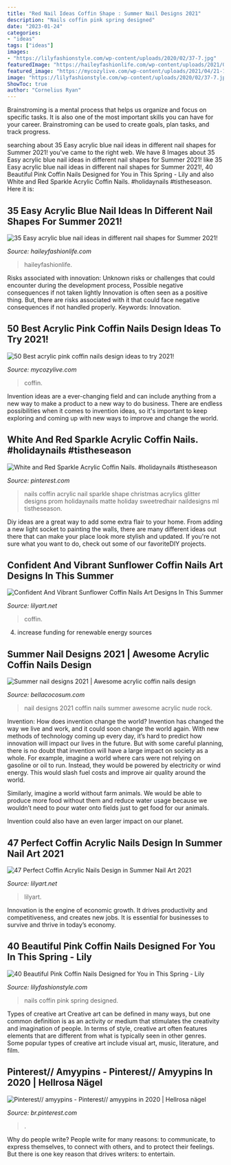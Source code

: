 ```yaml
---
title: "Red Nail Ideas Coffin Shape : Summer Nail Designs 2021"
description: "Nails coffin pink spring designed"
date: "2023-01-24"
categories:
- "ideas"
tags: ["ideas"]
images:
- "https://lilyfashionstyle.com/wp-content/uploads/2020/02/37-7.jpg"
featuredImage: "https://haileyfashionlife.com/wp-content/uploads/2021/04/30-5.jpg"
featured_image: "https://mycozylive.com/wp-content/uploads/2021/04/21-11-768x1152.jpg"
image: "https://lilyfashionstyle.com/wp-content/uploads/2020/02/37-7.jpg"
ShowToc: true
author: "Cornelius Ryan"
---
```



Brainstroming is a mental process that helps us organize and focus on specific tasks. It is also one of the most important skills you can have for your career. Brainstroming can be used to create goals, plan tasks, and track progress.

	

		
searching about 35 Easy acrylic blue nail ideas in different nail shapes for Summer 2021! you've came to the right web. We have 8 Images about 35 Easy acrylic blue nail ideas in different nail shapes for Summer 2021! like 35 Easy acrylic blue nail ideas in different nail shapes for Summer 2021!, 40 Beautiful Pink Coffin Nails Designed for You in This Spring - Lily and also White and Red Sparkle Acrylic Coffin Nails. #holidaynails #tistheseason. Here it is:
		
    
## 35 Easy Acrylic Blue Nail Ideas In Different Nail Shapes For Summer 2021!

<img loading=lazy src="https://haileyfashionlife.com/wp-content/uploads/2021/04/30-5.jpg" onerror="this.onerror=null;this.src='https://tse2.mm.bing.net/th?id=OIP.EMkv2rtt9k7mZlGxwDpxzQHaLH&amp;pid=15.1';" alt="35 Easy acrylic blue nail ideas in different nail shapes for Summer 2021!">

_Source: haileyfashionlife.com_

>haileyfashionlife. 

	

Risks associated with innovation: Unknown risks or challenges that could encounter during the development process, Possible negative consequences if not taken lightly
Innovation is often seen as a positive thing. But, there are risks associated with it that could face negative consequences if not handled properly. Keywords: Innovation.

    
## 50 Best Acrylic Pink Coffin Nails Design Ideas To Try 2021!

<img loading=lazy src="https://mycozylive.com/wp-content/uploads/2021/04/21-11-768x1152.jpg" onerror="this.onerror=null;this.src='https://tse1.mm.bing.net/th?id=OIP.8AV1wsY5puq_B4eA6c-trQHaLH&amp;pid=15.1';" alt="50 Best acrylic pink coffin nails design ideas to try 2021!">

_Source: mycozylive.com_

>coffin. 

	

Invention ideas are a ever-changing field and can include anything from a new way to make a product to a new way to do business. There are endless possibilities when it comes to invention ideas, so it's important to keep exploring and coming up with new ways to improve and change the world.

    
## White And Red Sparkle Acrylic Coffin Nails. #holidaynails #tistheseason

<img loading=lazy src="https://i.pinimg.com/736x/2e/b6/ef/2eb6efb307a24e7006a36037e09ff55f--coffin-nails-acrylics.jpg" onerror="this.onerror=null;this.src='https://tse2.mm.bing.net/th?id=OIP.gB6knah54gxJbzXA1CxvFwHaNK&amp;pid=15.1';" alt="White and Red Sparkle Acrylic Coffin Nails. #holidaynails #tistheseason">

_Source: pinterest.com_

>nails coffin acrylic nail sparkle shape christmas acrylics glitter designs prom holidaynails matte holiday sweetredhair naildesigns ml tistheseason. 

	

Diy ideas are a great way to add some extra flair to your home. From adding a new light socket to painting the walls, there are many different ideas out there that can make your place look more stylish and updated. If you're not sure what you want to do, check out some of our favoriteDIY projects.

    
## Confident And Vibrant Sunflower Coffin Nails Art Designs In This Summer

<img loading=lazy src="https://lilyart.net/wp-content/uploads/2020/05/4-6.jpg" onerror="this.onerror=null;this.src='https://tse2.mm.bing.net/th?id=OIP.48ZteerSzZALPSR17LUy1AHaJ_&amp;pid=15.1';" alt="Confident And Vibrant Sunflower Coffin Nails Art Designs In This Summer">

_Source: lilyart.net_

>coffin. 

	

4. increase funding for renewable energy sources

    
## Summer Nail Designs 2021 | Awesome Acrylic Coffin Nails Design

<img loading=lazy src="https://bellacocosum.com/wp-content/uploads/2021/03/10-13.jpg" onerror="this.onerror=null;this.src='https://tse2.mm.bing.net/th?id=OIP.dvkFCVQRCRVUDEv4rAYRUgHaIh&amp;pid=15.1';" alt="Summer nail designs 2021 | Awesome acrylic coffin nails design">

_Source: bellacocosum.com_

>nail designs 2021 coffin nails summer awesome acrylic nude rock. 

	

Invention: How does invention change the world?
Invention has changed the way we live and work, and it could soon change the world again. With new methods of technology coming up every day, it’s hard to predict how innovation will impact our lives in the future. But with some careful planning, there is no doubt that invention will have a large impact on society as a whole. 
For example, imagine a world where cars were not relying on gasoline or oil to run. Instead, they would be powered by electricity or wind energy. This would slash fuel costs and improve air quality around the world. 

Similarly, imagine a world without farm animals. We would be able to produce more food without them and reduce water usage because we wouldn’t need to pour water onto fields just to get food for our animals. 

 Invention could also have an even larger impact on our planet.

    
## 47 Perfect Coffin Acrylic Nails Design In Summer Nail Art 2021

<img loading=lazy src="https://lilyart.net/wp-content/uploads/2021/05/30-14.jpg" onerror="this.onerror=null;this.src='https://tse1.mm.bing.net/th?id=OIP.qYQqmyhfP7-BNcPVimBDggHaLH&amp;pid=15.1';" alt="47 Perfect Coffin Acrylic Nails Design in Summer Nail Art 2021">

_Source: lilyart.net_

>lilyart. 

	

Innovation is the engine of economic growth. It drives productivity and competitiveness, and creates new jobs. It is essential for businesses to survive and thrive in today’s economy.

    
## 40 Beautiful Pink Coffin Nails Designed For You In This Spring - Lily

<img loading=lazy src="https://lilyfashionstyle.com/wp-content/uploads/2020/02/37-7.jpg" onerror="this.onerror=null;this.src='https://tse4.mm.bing.net/th?id=OIP.ciLz8EKtgqGwQXu_B-6lywHaKo&amp;pid=15.1';" alt="40 Beautiful Pink Coffin Nails Designed for You in This Spring - Lily">

_Source: lilyfashionstyle.com_

>nails coffin pink spring designed. 

	

Types of creative art
Creative art can be defined in many ways, but one common definition is as an activity or medium that stimulates the creativity and imagination of people. In terms of style, creative art often features elements that are different from what is typically seen in other genres. Some popular types of creative art include visual art, music, literature, and film.

    
## Pinterest// Amyypins - Pinterest// Amyypins In 2020 | Hellrosa Nägel

<img loading=lazy src="https://i.pinimg.com/736x/19/b4/5c/19b45c8bf185f00c61d299fd82fbd0c3.jpg" onerror="this.onerror=null;this.src='https://tse4.mm.bing.net/th?id=OIP.BjjoU5QrsPCv1jseqUBQNAHaHF&amp;pid=15.1';" alt="Pinterest// amyypins - Pinterest// amyypins in 2020 | Hellrosa nägel">

_Source: br.pinterest.com_

>. 

	

Why do people write?
People write for many reasons: to communicate, to express themselves, to connect with others, and to protect their feelings. But there is one key reason that drives writers: to entertain.


